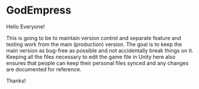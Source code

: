 # GodEmpress

Hello Everyone!

This is going to be to maintain version control and separate feature and testing work from the main (production) version. The goal is to keep the main version as bug-free as possible and not accidentally break things on it. Keeping all the files necessary to edit the game file in Unity here also ensures that people can keep their personal files synced and any changes are documented for reference.

Thanks!
